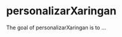 
# personalizarXaringan

<!-- badges: start -->
<!-- badges: end -->

The goal of personalizarXaringan is to ...

